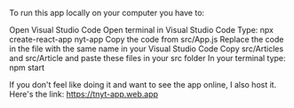 To run this app locally on your computer you have to:

Open Visual Studio Code
Open terminal in Visual Studio Code
Type: npx create-react-app nyt-app
Copy the code from src/App.js
Replace the code in the file with the same name in your Visual Studio Code
Copy src/Articles and src/Article and paste these files in your src folder 
In your terminal type: npm start

If you don't feel like doing it and want to see the app online, I also host it. Here's the link: https://tnyt-app.web.app
